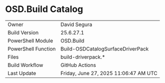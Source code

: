 ﻿# OSD.Build Catalog

| | |
|-|-|
| Owner | David Segura |
| Build Version | 25.6.27.1 |
| PowerShell Module | OSD.Build |
| PowerShell Function | Build-OSDCatalogSurfaceDriverPack |
| Files | build-driverpack.* |
| Build Workflow | GitHub Actions |
| Last Update | Friday, June 27, 2025 11:06:47 AM UTC |
